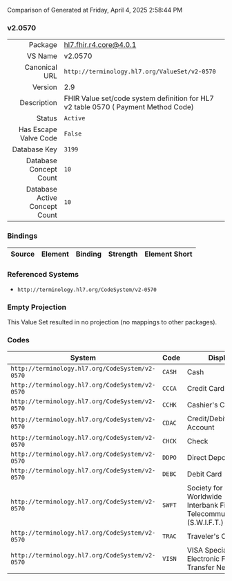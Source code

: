 Comparison of 
Generated at Friday, April 4, 2025 2:58:44 PM

### v2.0570

|      |     |
| ---: | --- |
| Package | hl7.fhir.r4.core@4.0.1 |
| VS Name | v2.0570 |
| Canonical URL | `http://terminology.hl7.org/ValueSet/v2-0570` |
| Version | 2.9 |
| Description | FHIR Value set/code system definition for HL7 v2 table 0570 ( Payment Method Code) |
| Status | `Active` |
| Has Escape Valve Code | `False` |
| Database Key | `3199` |
| Database Concept Count | `10` |
| Database Active Concept Count | `10` |
### Bindings

| Source | Element | Binding | Strength | Element Short |
| ------ | ------- | ------- | -------- | ------------- |

### Referenced Systems

* `http://terminology.hl7.org/CodeSystem/v2-0570`
### Empty Projection

This Value Set resulted in no projection (no mappings to other packages).

### Codes

| System | Code | Display |
| ------ | ---- | ------- |
| `http://terminology.hl7.org/CodeSystem/v2-0570` | `CASH` | Cash |
| `http://terminology.hl7.org/CodeSystem/v2-0570` | `CCCA` | Credit Card |
| `http://terminology.hl7.org/CodeSystem/v2-0570` | `CCHK` | Cashier's Check |
| `http://terminology.hl7.org/CodeSystem/v2-0570` | `CDAC` | Credit/Debit Account |
| `http://terminology.hl7.org/CodeSystem/v2-0570` | `CHCK` | Check |
| `http://terminology.hl7.org/CodeSystem/v2-0570` | `DDPO` | Direct Deposit |
| `http://terminology.hl7.org/CodeSystem/v2-0570` | `DEBC` | Debit Card |
| `http://terminology.hl7.org/CodeSystem/v2-0570` | `SWFT` | Society for Worldwide Interbank Financial Telecommunications (S.W.I.F.T.) |
| `http://terminology.hl7.org/CodeSystem/v2-0570` | `TRAC` | Traveler's Check |
| `http://terminology.hl7.org/CodeSystem/v2-0570` | `VISN` | VISA Special Electronic Funds Transfer Network |
